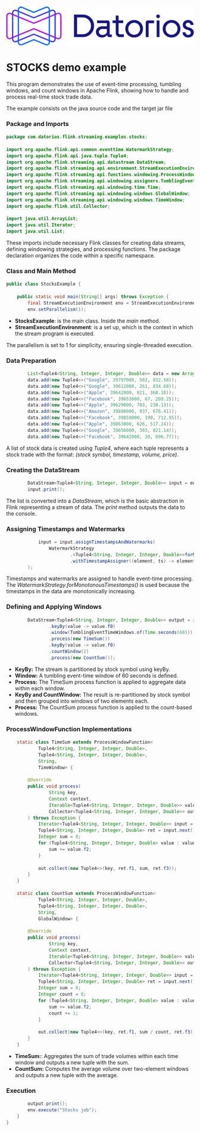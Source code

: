 ![](https://github.com/metrolinkai/Datorios/blob/main/resources/Horizontal%20Positive.png)

# STOCKS demo example
This program demonstrates the use of event-time processing, tumbling windows, and count windows in Apache Flink, showing how to handle and process real-time stock trade data.

The example consists on the java source code and the target jar file

### Package and Imports
```java
package com.datorios.flink.streaming.examples.stocks;

import org.apache.flink.api.common.eventtime.WatermarkStrategy;
import org.apache.flink.api.java.tuple.Tuple4;
import org.apache.flink.streaming.api.datastream.DataStream;
import org.apache.flink.streaming.api.environment.StreamExecutionEnvironment;
import org.apache.flink.streaming.api.functions.windowing.ProcessWindowFunction;
import org.apache.flink.streaming.api.windowing.assigners.TumblingEventTimeWindows;
import org.apache.flink.streaming.api.windowing.time.Time;
import org.apache.flink.streaming.api.windowing.windows.GlobalWindow;
import org.apache.flink.streaming.api.windowing.windows.TimeWindow;
import org.apache.flink.util.Collector;

import java.util.ArrayList;
import java.util.Iterator;
import java.util.List;
```

These imports include necessary Flink classes for creating data streams, defining windowing strategies, and processing functions. The package declaration organizes the code within a specific namespace.

### Class and Main Method
```java
public class StocksExample {

    public static void main(String[] args) throws Exception {
        final StreamExecutionEnvironment env = StreamExecutionEnvironment.getExecutionEnvironment();
        env.setParallelism(1);
```
- **StocksExample**: is the main class. Inside the _main_ method.
- **StreamExecutionEnvironment**: is a set up, which is the context in which the stream program is executed.

The parallelism is set to 1 for simplicity, ensuring single-threaded execution.

### Data Preparation
```java
        List<Tuple4<String, Integer, Integer, Double>> data = new ArrayList<>();
        data.add(new Tuple4<>("Google", 39797000, 562, 832.58));
        data.add(new Tuple4<>("Google", 39612000, 261, 834.68));
        data.add(new Tuple4<>("Apple", 39642000, 821, 368.18));
        data.add(new Tuple4<>("Facebook", 39653000, 67, 209.25));
        data.add(new Tuple4<>("Apple", 39629000, 703, 238.13));
        data.add(new Tuple4<>("Amazon", 39888000, 937, 676.41));
        data.add(new Tuple4<>("Facebook", 39859000, 190, 712.95));
        data.add(new Tuple4<>("Apple", 39863000, 626, 517.24));
        data.add(new Tuple4<>("Google", 39656000, 303, 821.14));
        data.add(new Tuple4<>("Facebook", 39642000, 20, 606.77));
```
A list of stock data is created using _Tuple4_, where each tuple represents a stock trade with the format: 
_(stock symbol, timestamp, volume, price)_.

### Creating the DataStream
```java
        DataStream<Tuple4<String, Integer, Integer, Double>> input = env.fromCollection(data);
        input.print();
```

The list is converted into a _DataStream_, which is the basic abstraction in Flink representing a stream of data. The _print_ method outputs the data to the console.

### Assigning Timestamps and Watermarks
```java
            input = input.assignTimestampsAndWatermarks(
                WatermarkStrategy
                        .<Tuple4<String, Integer, Integer, Double>>forMonotonousTimestamps()
                        .withTimestampAssigner((element, ts) -> element.f1)
        );
```
Timestamps and watermarks are assigned to handle event-time processing. The _WatermarkStrategy.forMonotonousTimestamps()_ is used because the timestamps in the data are monotonically increasing.

### Defining and Applying Windows
```java
        DataStream<Tuple4<String, Integer, Integer, Double>> output = input
                .keyBy(value -> value.f0)
                .window(TumblingEventTimeWindows.of(Time.seconds(60)))
                .process(new TimeSum())
                .keyBy(value -> value.f0)
                .countWindow(2)
                .process(new CountSum());
```
- **KeyBy:** The stream is partitioned by stock symbol using keyBy.
- **Window:** A tumbling event-time window of 60 seconds is defined.
- **Process:** The TimeSum process function is applied to aggregate data within each window.
- **KeyBy and CountWindow:** The result is re-partitioned by stock symbol and then grouped into windows of two elements each.
- **Process:** The CountSum process function is applied to the count-based windows.

### ProcessWindowFunction Implementations
```java
    static class TimeSum extends ProcessWindowFunction<
            Tuple4<String, Integer, Integer, Double>,
            Tuple4<String, Integer, Integer, Double>,
            String,
            TimeWindow> {

        @Override
        public void process(
                String key,
                Context context,
                Iterable<Tuple4<String, Integer, Integer, Double>> values,
                Collector<Tuple4<String, Integer, Integer, Double>> out
        ) throws Exception {
            Iterator<Tuple4<String, Integer, Integer, Double>> input = values.iterator();
            Tuple4<String, Integer, Integer, Double> ret = input.next();
            Integer sum = 0;
            for (Tuple4<String, Integer, Integer, Double> value : values) {
                sum += value.f2;
            }

            out.collect(new Tuple4<>(key, ret.f1, sum, ret.f3));
        }
    }

    static class CountSum extends ProcessWindowFunction<
            Tuple4<String, Integer, Integer, Double>,
            Tuple4<String, Integer, Integer, Double>,
            String,
            GlobalWindow> {

        @Override
        public void process(
                String key,
                Context context,
                Iterable<Tuple4<String, Integer, Integer, Double>> values,
                Collector<Tuple4<String, Integer, Integer, Double>> out
        ) throws Exception {
            Iterator<Tuple4<String, Integer, Integer, Double>> input = values.iterator();
            Tuple4<String, Integer, Integer, Double> ret = input.next();
            Integer sum = 0;
            Integer count = 0;
            for (Tuple4<String, Integer, Integer, Double> value : values) {
                sum += value.f2;
                count += 1;
            }

            out.collect(new Tuple4<>(key, ret.f1, sum / count, ret.f3));
        }
    }
```
- **TimeSum:**: Aggregates the sum of trade volumes within each time window and outputs a new tuple with the sum.
- **CountSum:** Computes the average volume over two-element windows and outputs a new tuple with the average.

### Execution
```java
        output.print();
        env.execute("Stocks job");
    }
}
```
